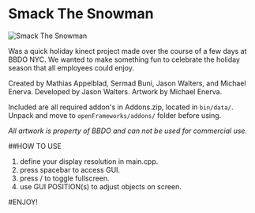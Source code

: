 # Smack The Snowman
![Smack The Snowman](https://raw.github.com/jasonrwalters/SmackTheSnowman/master/bin/data/smackthesnowman.png)

Was a quick holiday kinect project made over the course of a few days at BBDO NYC.
We wanted to make something fun to celebrate the holiday season that all employees could enjoy.

Created by Mathias Appelblad, Sermad Buni, Jason Walters, and Michael Enerva.
    Developed by Jason Walters.
    Artwork by Michael Enerva.

Included are all required addon's in Addons.zip, located in `bin/data/`.
Unpack and move to `openFrameworks/addons/` folder before using.

*All artwork is property of BBDO and can not be used for commercial use.*

##HOW TO USE
1. define your display resolution in main.cpp.
2. press spacebar to access GUI.
3. press / to toggle fullscreen.
4. use GUI POSITION(s) to adjust objects on screen.
                  
#ENJOY!